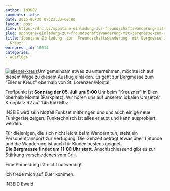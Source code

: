 ```yaml
---
author: IN3DOV
comments: false
date: 2015-06-30 07:23:53+00:00
layout: post
link: https://drc.bz/spontane-einladung-zur-freundschaftswanderung-mit-bergmesse-zum-ellener-kreuz/
slug: spontane-einladung-zur-freundschaftswanderung-mit-bergmesse-zum-ellener-kreuz
title: Spontane Einladung  zur  Freundschaftswanderung  mit Bergmesse zum "Ellener
  Kreuz" .
wordpress_id: 10614
categories:
- Ausflüge
---
```


[![ellener-kreuz](https://drc.bz/wp-content/uploads/2015/06/ellener-kreuz-300x150.jpg)](https://drc.bz/wp-content/uploads/2015/06/ellener-kreuz.jpg)Um gemeinsam etwas zu unternehmen, möchte ich auf diesem Wege zu diesem Ausflug einladen. Es geht zur Bergmesse zum "Ellener Kreuz" oberhalb von St. Lorenzen/Montal.




Treffpunkt ist **Sonntag der 05. Juli um 9:00** Uhr beim "Kreuzner" in Ellen oberhalb Montal (Parkplatz). Wir hören uns auf unserem lokalen Umsetzer Kronplatz R2 auf 145.650 Mhz.




IN3EIE wird sein Notfall Funkset mitbringen und uns auch einige neue Funkgeräte zeigen. Funktechnisch ist alles erlaubt und kann ausprobiert werden.




Für diejenigen, die sich nicht leicht beim Wandern tun, steht ein Personentransport zur Verfügung. Die Gehzeit beträgt etwas über 1 Stunde und die Wanderung ist auch für Kinder bestens geignet. **Die Bergmesse findet um 11:00 Uhr statt**. Anschlschiessend gibt es zur Stärkung verschiedenes vom Grill.




Eine Anmeldung ist nicht notwendig!!




Ich freue mich auf Euer kommen.


IN3EID Ewald
